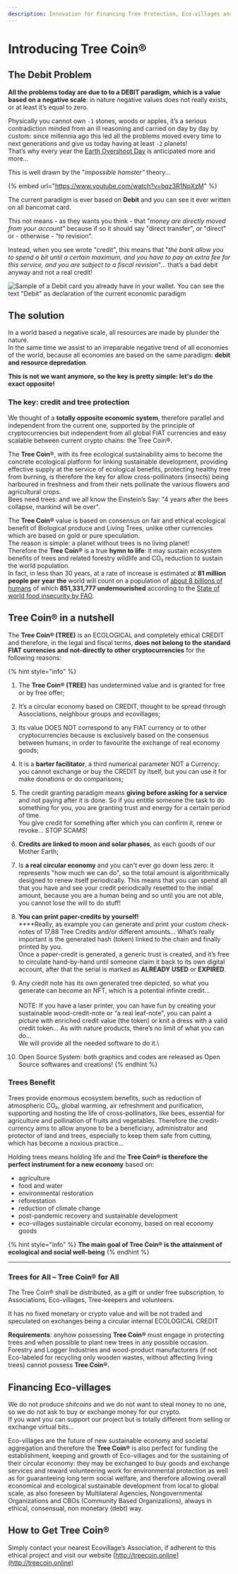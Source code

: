 ```yaml
---
description: Innovation for Financing Tree Protection, Eco-villages and Sustainability
---
```


# Introducing Tree Coin®

## The Debit Problem

**All the problems today are due to to a DEBIT paradigm, which is a value based on a negative scale**: in nature negative values does not really exists, or at least it’s equal to zero.

Physically you cannot own `-1` stones, woods or apples, it’s a serious contradiction minded from an ill reasoning and carried on day by day by custom: since millennia ago this led all the problems moved every time to next generations and give us today having at least `-2` planets!\
That’s why every year the [Earth Overshoot Day](https://en.wikipedia.org/wiki/Earth\_Overshoot\_Day) is anticipated more and more...

This is well drawn by the "_impossible hamster"_ theory...

{% embed url="https://www.youtube.com/watch?v=bqz3R1NpXzM" %}

The current paradigm is ever based on **Debit** and you can see it ever written on all bancomat card.

This not means - as they wants you think - that "_money are directly moved from your account"_ because if so it should say "direct transfer", or "direct" or - otherwise - "to revision".

Instead, when you see wrote "credit", this means that "_the bank allow you to spend a bit until a certain maximum, and you have to pay an extra fee for this service, and you are subject to a fiscal revision_"… that’s a bad debit anyway and not a real credit!

![Sample of a Debit card you already have in your wallet.
You can see the text "Debit" as declaration of the current economic paradigm](<.gitbook/assets/immagine (1).png>)

## **The solution** <a href="#10f8" id="10f8"></a>

In a world based a negative scale, all resources are made by plunder the nature.\
In the same time we assist to an irreparable negative trend of all economies of the world, because all economies are based on the same paradigm: **debit and resource depredation**.

**This is not we want anymore, so the key is pretty simple: let's do the exact opposite!**



### The key: credit and tree protection

We thought of a **totally opposite economic system**, therefore parallel and independent from the current one, supported by the principle of cryptocurrencies but independent from all global FIAT currencies and easy scalable between current crypto chains: the Tree Coin®.

The **Tree Coin**®, with its free ecological sustainability aims to become the concrete ecological platform for linking sustainable development, providing effective supply at the service of ecological benefits, protecting healthy tree from burning, is therefore the key for allow cross-pollinators (insects) being harboured in freshness and from their nets pollinate the various flowers and agricultural crops.\
Bees need trees: and we all know the Einstein’s Say: "4 years after the bees collapse, mankind will be over".



The **Tree Coin®** value is based on consensus on fair and ethical ecological benefit of Biological produce and Living Trees, unlike other currencies which are based on gold or pure speculation.\
The reason is simple: a planet without trees is no living planet!\
Therefore the **Tree Coin®** is a true **hymn to life**: it may sustain ecosystem benefits of trees and related forestry wildlife and CO₂ reduction to sustain the world population.\
In fact, in less than 30 years, at a rate of increase is estimated at **81 million people per year the** world will count on a population of [about 8 billions of humans](https://www.worldometers.info/world-population/) of which **851,331,777 undernourished** according to the [State of world food insecurity by FAO](https://www.fao.org/publications/sofi/en/).

## **Tree Coin®** in a nutshell

The **Tree Coin® (TREE)** is an ECOLOGICAL and completely ethical CREDIT and therefore, in the legal and fiscal terms, **does not belong to the standard FIAT currencies and not-directly to other cryptocurrencies** for the following reasons:

{% hint style="info" %}
1. The **Tree Coin® (TREE)** has undetermined value and is granted for free or by free offer;
2. It’s a circular economy based on CREDIT, thought to be spread through Associations, neighbour groups and ecovillages;
3. Its value DOES NOT correspond to any FIAT currency or to other cryptocurrencies because is exclusively based on the consensus between humans, in order to favourite the exchange of real economy goods;
4. It is a **barter facilitator**, a third numerical parameter NOT a Currency: you cannot exchange or buy the CREDIT by itself, but you can use it for make donations or do comparisons;
5. The credit granting paradigm means **giving before asking for a service** and not paying after it is done. So if you entitle someone the task to do something for you, you are granting trust and energy for a certain period of time.\
   You give credit for something after which you can confirm it, renew or revoke... STOP SCAMS!
6. **Credits are linked to moon and solar phases**, as each goods of our Mother Earth;
7. Is **a real circular economy** and you can't ever go down less zero: it represents "how much we can do", so the total amount is algorithmically designed to renew itself periodically. This means that you can spend all that you have and see your credit periodically resetted to the initial amount, because you are a human being and so until you are not able, you cannot lose the will to do stuff!
8. **You can print paper-credits by yourself!**\
   ****Really, as example you can generate and print your custom check-notes of 17,88 Tree Credits and/or different amounts… What’s really important is the generated hash (token) linked to the chain and finally printed by you.\
   Once a paper-credit is generated, a generic trust is created, and it’s free to circulate hand-by-hand until someone claim it back to its own digital account, after that the serial is marked as **ALREADY USED** or **EXPIRED**.
9. Any credit note has its own generated tree depicted, so what you generate can become an NFT, which is a potential infinite credit...\
   \
   NOTE: If you have a laser printer, you can have fun by creating your sustainable wood-credit-note or “a real leaf-note”, you can paint a picture with enriched credit value (the token) or knit a dress with a valid credit token… As with nature products, there’s no limit of what you can do…\
   We will provide all the needed software to do it.\

10. Open Source System: both graphics and codes are released as Open Source softwares and creations!
{% endhint %}



### Trees Benefit

Trees provide enormous ecosystem benefits, such as reduction of atmospheric CO₂, global warming, air refreshment and purification, supporting and hosting the life of cross-pollinators, like bees, essential for agriculture and pollination of fruits and vegetables. Therefore the credit-currency aims to allow anyone to be a beneficiary, administrator and protector of land and trees, especially to keep them safe from cutting, which has become a noxious practice...

Holding trees means holding life and the **Tree Coin® is therefore the perfect instrument for a new economy** based on:

* agriculture
* food and water
* environmental restoration
* reforestation
* reduction of climate change
* post-pandemic recovery and sustainable development
* eco-villages sustainable circular economy, based on real economy goods



{% hint style="info" %}
**The main goal of Tree Coin® is the attainment of ecological and social well-being**
{% endhint %}

****

### Trees for All – Tree Coin® for All

The Tree Coin® shall be distributed, as a gift or under free subscription, to Associations, Eco-villages, Tree-keepers and volunteers.

It has no fixed monetary or crypto value and will be not traded and speculated on exchanges being a circular internal ECOLOGICAL CREDIT

**Requirements**: anyhow possessing **Tree Coin®** must engage in protecting trees and when possible to plant new trees in any possible occasion. Forestry and Logger Industries and wood-product manufacturers (if not Eco-labeled for recycling only wooden wastes, without affecting living trees) cannot possess **Tree Coin®.**

## Financing Eco-villages

We do not produce _shitcoins_ and we do not want to steal money to no one, so we do not ask to buy or exchange money for our crypto.\
If you want you can support our project but is totally different from selling or exchange virtual bits...

Eco-villages are the future of new sustainable economy and societal aggregation and therefore the **Tree Coin®** is also perfect for funding the establishment, keeping and growth of Eco-villages and for the sustaining of their circular economy: they may be exchanged to buy goods and exchange services and reward volunteering work for environmental protection as well as for guaranteeing long term social welfare, and therefore allowing overall economical and ecological sustainable development from local to global scale, as also foreseen by Multilateral Agencies, Nongovernmental Organizations and CBOs (Community Based Organizations), always in ethical, consensual, non monetary (debt) way.

## How to Get Tree Coin®

Simply contact your nearest Ecovillage’s Association, if adherent to this ethical project and visit our website [http://treecoin.online](http://treecoin.online)
